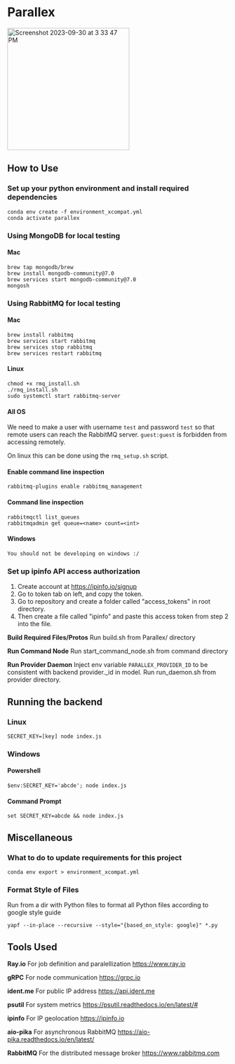# Parallex

<img width="278" alt="Screenshot 2023-09-30 at 3 33 47 PM" src="https://github.com/vbala29/Parallex/assets/56012430/2b17fc5a-a84a-425a-9cd8-29fc8216f0de">

## How to Use

### Set up your python environment and install required dependencies

```(bash)
conda env create -f environment_xcompat.yml
conda activate parallex
```

### Using MongoDB for local testing

#### Mac
```(bash)
brew tap mongodb/brew
brew install mongodb-community@7.0
brew services start mongodb-community@7.0
mongosh
```

### Using RabbitMQ for local testing

#### Mac

```(bash)
brew install rabbitmq
brew services start rabbitmq
brew services stop rabbitmq
brew services restart rabbitmq
```

#### Linux

```(bash)
chmod +x rmq_install.sh
./rmq_install.sh
sudo systemctl start rabbitmq-server
```

#### All OS

We need to make a user with username `test` and password `test` so that remote users can reach the RabbitMQ server. `guest:guest` is forbidden from accessing remotely.

On linux this can be done using the `rmq_setup.sh` script.

#### Enable command line inspection

```(bash)
rabbitmq-plugins enable rabbitmq_management
```

#### Command line inspection

```(bash)
rabbitmqctl list_queues
rabbitmqadmin get queue=<name> count=<int>
```

#### Windows

```(text)
You should not be developing on windows :/
```

### Set up ipinfo API access authorization

1. Create account at <https://ipinfo.io/signup>
2. Go to token tab on left, and copy the token.
3. Go to repository and create a folder called "access_tokens" in root directory.
4. Then create a file called "ipinfo" and paste this access token from step 2 into the file.

**Build Required Files/Protos**
Run build.sh from Parallex/ directory

**Run Command Node**
Run start_command_node.sh from command directory

**Run Provider Daemon**
Inject env variable `PARALLEX_PROVIDER_ID` to be consistent with backend provider._id in model.
Run run_daemon.sh from provider directory.

## Running the backend
### Linux
```(bash)
SECRET_KEY=[key] node index.js
```

### Windows
#### Powershell
```(powershell)
$env:SECRET_KEY='abcde'; node index.js
```

#### Command Prompt
```(cmd)
set SECRET_KEY=abcde && node index.js
```
## Miscellaneous

### What to do to update requirements for this project

```conda env export > environment_xcompat.yml```

### Format Style of Files

Run from a dir with Python files to format all Python files according to google style guide

```yapf --in-place --recursive --style="{based_on_style: google}" *.py```

## Tools Used

**Ray.io** For job definition and paralellization <https://www.ray.io>

**gRPC** For node communication <https://grpc.io>

**ident.me** For public IP address <https://api.ident.me>

**psutil** For system metrics <https://psutil.readthedocs.io/en/latest/#>

**ipinfo** For IP geolocation <https://ipinfo.io>

**aio-pika** For asynchronous RabbitMQ <https://aio-pika.readthedocs.io/en/latest/>

**RabbitMQ** For the distributed message broker <https://www.rabbitmq.com>
